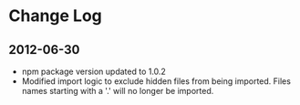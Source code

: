 Change Log
==============

## 2012-06-30 ##
* npm package version updated to 1.0.2
* Modified import logic to exclude hidden files from being imported. Files names starting with a '.' will no longer be imported.
